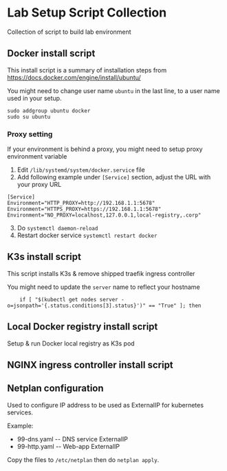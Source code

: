 # Lab Setup Script Collection

Collection of script to build lab environment

## Docker install script

This install script is a summary of installation steps from https://docs.docker.com/engine/install/ubuntu/

You might need to change user name `ubuntu` in the last line, to a user name used in your setup.

```
sudo addgroup ubuntu docker
sudo su ubuntu
```

### Proxy setting

If your environment is behind a proxy, you might need to setup proxy environment variable

1. Edit `/lib/systemd/system/docker.service` file 
2. Add following example under `[Service]` section, adjust the URL with your proxy URL

  ```
  [Service]
  Environment="HTTP_PROXY=http://192.168.1.1:5678"
  Environment="HTTPS_PROXY=https://192.168.1.1:5678"
  Environment="NO_PROXY=localhost,127.0.0.1,local-registry,.corp"
  ```
  
3. Do `systemctl daemon-reload`
4. Restart docker service `systemctl restart docker`

## K3s install script

This script installs K3s & remove shipped traefik ingress controller

You might need to update the `server` name to reflect your hostname

```
    if [ "$(kubectl get nodes server -o=jsonpath='{.status.conditions[3].status}')" == "True" ]; then
```

## Local Docker registry install script

Setup & run Docker local registry as K3s pod

## NGINX ingress controller install script

## Netplan configuration

Used to configure IP address to be used as ExternalIP for kubernetes services.

Example:
- 99-dns.yaml -- DNS service ExternalIP
- 99-http.yaml -- Web-app ExternalIP

Copy the files to `/etc/netplan` then do `netplan apply`.
